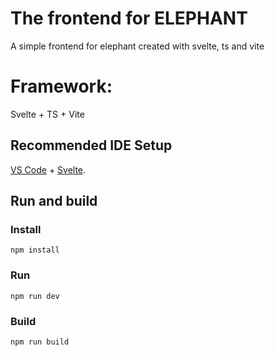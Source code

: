 # The frontend for ELEPHANT

A simple frontend for elephant created with svelte, ts and vite

# Framework:

Svelte + TS + Vite

## Recommended IDE Setup

[VS Code](https://code.visualstudio.com/) + [Svelte](https://marketplace.visualstudio.com/items?itemName=svelte.svelte-vscode).

## Run and build

### Install

`npm install`

### Run

`npm run dev`

### Build

`npm run build`
